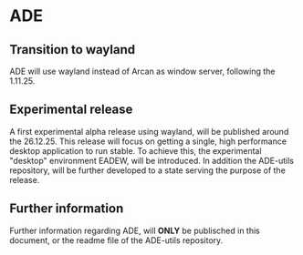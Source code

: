 # ADE 

## Transition to wayland
ADE will use wayland instead of Arcan as window server, following the 1.11.25.

## Experimental release
A first experimental alpha release using wayland, will be published around the 26.12.25. This release will focus on getting a single, high performance desktop application to run stable. To achieve this, the experimental "desktop" environment EADEW, will be introduced. In addition the ADE-utils repository, will be further developed to a state serving the purpose of the release.

## Further information
Further information regarding ADE, will **ONLY** be publisched in this document, or the readme file of the ADE-utils repository.